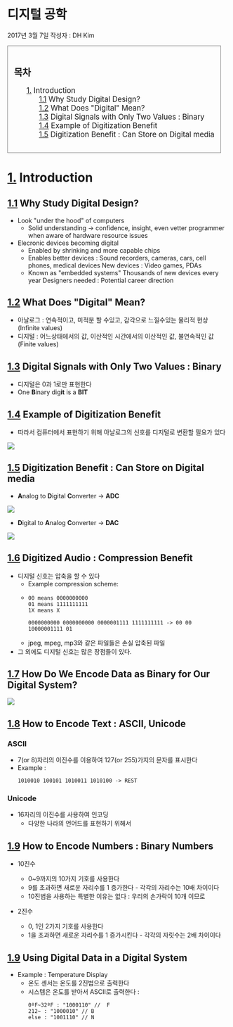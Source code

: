 # 디지털 공학
2017년 3월 7일
작성자 : DH Kim

<div style="overflow:hidden">
<div style="border : solid gray 1px; float:left;margin:auto;padding:1em">
<h2>목차</h2>
<ul style="font-size:120%;list-style:none;">
<li>
<a href="#">1.</a> Introduction
<ul style="list-style : none;">
<li>
<a href="#">1.1</a> Why Study Digital Design?
</li>
<li>
<a href="#">1.2</a> What Does "Digital" Mean?
</li>
<li>
<a href="#">1.3</a> Digital Signals with Only Two Values : Binary
</li>
<li>
<a href="#">1.4</a> Example of Digitization Benefit
</li>
<li>
<a href="#">1.5</a> Digitization Benefit : Can Store on Digital media
</li>
</ul>
<li>
</li>
</ul>
</div>
</div>


# <a href="#-목차-">1.</a> Introduction

## <a href="#-목차-">1.1</a> Why Study Digital Design?

- Look "under the hood" of computers
  - Solid understanding -> confidence, insight, even vetter programmer when aware of hardware resource issues
- Elecronic devices becoming digital
  - Enabled by shrinking and more capable chips
  - Enables
  better devices : Sound recorders, cameras, cars, cell phones, medical devices
  New devices : Video games, PDAs
  - Known as "embedded systems"
  Thousands of new devices every year
  Designers needed : Potential career direction



## <a href="#-목차-">1.2</a> What Does "Digital" Mean?
- 아날로그 : 연속적이고, 미적분 할 수있고, 감각으로 느낄수있는 물리적 현상(Infinite values)
- 디지털 : 어느상태에서의 값, 이산적인 시간에서의 이산적인 값, 불연속적인 값(Finite values)



## <a href="#-목차-">1.3</a> Digital Signals with Only Two Values : Binary
- 디지털은 0과 1로만 표현한다
- One <strong>B</strong>inary dig<strong>it</strong> is a <strong>BIT</strong>



## <a href="#-목차-">1.4</a> Example of Digitization Benefit
- 따라서 컴퓨터에서 표현하기 위해 아날로그의 신호를 디지털로 변환할 필요가 있다



<img src="img/Example_of_digitization.png" />



## <a href="#-목차-">1.5</a> Digitization Benefit : Can Store on Digital media

- <strong>A</strong>nalog to <strong>D</strong>igital <strong>C</strong>onverter -> <strong>ADC</strong>
<img src="img/adc.png" />

- <strong>D</strong>igital to <strong>A</strong>nalog <strong>C</strong>onverter -> <strong>DAC</strong>
<img src="img/dac.png" />



## <a href="#-목차-">1.6</a> Digitized Audio : Compression Benefit

- 디지털 신호는 압축을 할 수 있다
  - Example compression scheme:
  - ```
    00 means 0000000000
    01 means 1111111111
    1X means X

    0000000000 0000000000 0000001111 1111111111 -> 00 00 10000001111 01
    ```
  - jpeg, mpeg, mp3와 같은 파일들은 손실 압축된 파일
- 그 외에도 디지털 신호는 많은 장점들이 있다.


## <a href="#-목차-">1.7</a> How Do We Encode Data as Binary for Our Digital System?

<img src="img/encode.png" />



## <a href="#-목차-">1.8</a> How to Encode Text : ASCII, Unicode

### ASCII
- 7(or 8)자리의 이진수를 이용하여 127(or 255)가지의 문자를 표시한다
- Example :
  ```
  1010010 100101 1010011 1010100 -> REST
  ```
### Unicode
- 16자리의 이진수를 사용하여 인코딩
  - 다양한 나라의 언어드를 표현하기 위해서



## <a href="#-목차-">1.9</a> How to Encode Numbers : Binary Numbers

- 10진수
  - 0~9까지의 10가지 기호를 사용한다
  - 9를 초과하면 새로운 자리수를 1 증가한다 - 각각의 자리수는 10배 차이이다
  - 10진법을 사용하는 특별한 이유는 없다 : 우리의 손가락이 10개 이므로

- 2진수
  - 0, 1인 2가지 기호를 사용한다
  - 1을 초과하면 새로운 자리수를 1 증가시킨다 - 각각의 자릿수는 2배 차이이다

## <a href="#-목차-">1.9</a> Using Digital Data in a Digital System

- Example : Temperature Display
  - 온도 센서는 온도를 2진법으로 출력한다
  - 시스템은 온도를 받아서 ASCII로 출력한다 :
    ```
    0ºF~32ºF : "1000110" //  F
    212~ : "1000010" // B
    else : "1001110" // N
    ```
